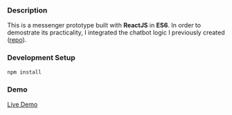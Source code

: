 ### Description

This is a messenger prototype built with **ReactJS** in **ES6**. In order to demostrate its practicality, I integrated the chatbot logic I previously created ([repo](https://github.com/embrilliant/talking-bot)).

### Development Setup

```
npm install
```

### Demo
[Live Demo](http://www.digitaleverything.net/demos/whatsapp/)

